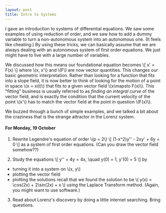 ```yaml
---
layout: post
title: Intro to Systems
---
```


I gave an introduction to systems of differential equations. We saw some examples
of using reduction of order, and we saw how to add a dummy variable to turn a
non-autonomous system into an autonomous one. (It feels like cheating.)
By using these tricks, we can basically assume that we are always dealing with
an autonomous system of first order equations. We just might have to live with
a large number of variables.

We discussed how this means our foundational equation becomes
\\[ x' = F(x) \\]
where \\(x, x'\\) and \\(F\\) are now vector quantities.
This changes our basic geometric interpretation. Rather than looking for a function
that fits into a slope field, it is now better to think of looking for the motion
of a point in space \\(x = x(t)\\) that fits to a given vector field \\(x\mapsto F(x)\\).
This "fitting" business is usually referred to as _finding an integral curve_ of the
vector field, and is exactly the condition that the current velocity of the point
\\(x'\\) has to match the vector field at the point in question \\(F(x)\\).

We buzzed through a bunch of simple examples, and we talked a bit about the craziness
that is the strange attractor in the Lorenz system.

#### For Monday, 19 October

1. Rewrite Legendre's equation of order \\(p = 2\\)
\\[ (1-x^2)y'' - 2xy' + 6y = 0 \\]
as a system of first order equations. (Can you draw the vector field somehow??)

2. Study the equations
\\[ y'' + 4y = 4x, \quad y(0) = 1, y'(0) = 5 \\]
by
  * turning it into a system on \\(x, y\\)
  * plotting the vector field
  * plotting the solutions
recall that we found the solution to be \\( y(x) = \cos(2x) + 2\sin(2x) + x \\)
using the Laplace Transform method. (Again, you might want to use software.)

3. Read about Lorenz's discovery by doing a little internet searching. Bring questions.
